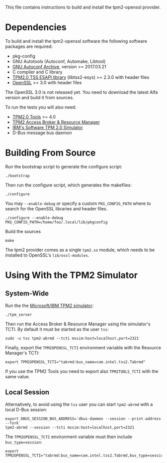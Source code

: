 This file contains instructions to build and install the tpm2-openssl provider.

# Dependencies
To build and install the tpm2-openssl software the following software packages
are required:

 * pkg-config
 * GNU Autotools (Autoconf, Automake, Libtool)
 * [GNU Autoconf Archive](https://www.gnu.org/software/autoconf-archive/),
   version >= 2017.03.21
 * C compiler and C library
 * [TPM2.0 TSS ESAPI library](https://github.com/tpm2-software/tpm2-tss)
   (libtss2-esys) >= 2.3.0 with header files
 * [OpenSSL](https://www.openssl.org/) >= 3.0 with header files

The OpenSSL 3.0 is not released yet. You need to download the latest Alfa version
and build it from sources.

To run the tests you will also need:

 * [TPM2.0 Tools](https://github.com/tpm2-software/tpm2-tools) >= 4.0
 * [TPM2 Access Broker & Resource Manager](https://github.com/tpm2-software/tpm2-abrmd)
 * [IBM's Software TPM 2.0 Simulator](https://sourceforge.net/projects/ibmswtpm2/files)
 * D-Bus message bus daemon


# Building From Source

Run the bootstrap script to generate the configure script:
```
./bootstrap
```

Then run the configure script, which generates the makefiles:
```
./configure
```

You may `--enable-debug` or specify a custom `PKG_CONFIG_PATH` where to search
for the OpenSSL libraries and header files.
```
./configure --enable-debug PKG_CONFIG_PATH=/home/foo/.local/lib/pkgconfig
```

Build the sources
```
make
```

The tpm2 provider comes as a single `tpm2.so` module, which needs to be
installed to OpenSSL's `lib/ossl-modules`.


# Using With the TPM2 Simulator

## System-Wide

Run the the
[Microsoft/IBM TPM2 simulator](https://sourceforge.net/projects/ibmswtpm2):
```
./tpm_server
```

Then run the Access Broker & Resource Manager using the simulator's TCTI. By
default it must be started as the user `tss`:
```
sudo -u tss tpm2-abrmd --tcti mssim:host=localhost,port=2321
```

Finally, export the `TPM2OPENSSL_TCTI` environment variable with the Resource
Manager's TCTI:
```
export TPM2OPENSSL_TCTI="tabrmd:bus_name=com.intel.tss2.Tabrmd"
```

If you use the TPM2 Tools you need to export also `TPM2TOOLS_TCTI` with the
same value.

## Local Session

Alternatively, to avoid using the `tss` user you can start `tpm2-abrmd` with
a local D-Bus session:
```
export DBUS_SESSION_BUS_ADDRESS=`dbus-daemon --session --print-address --fork`
tpm2-abrmd --session --tcti mssim:host=localhost,port=2321
```

The `TPM2OPENSSL_TCTI` environment variable must then include `bus_type=session`:
```
export TPM2OPENSSL_TCTI="tabrmd:bus_name=com.intel.tss2.Tabrmd,bus_type=session"
```

